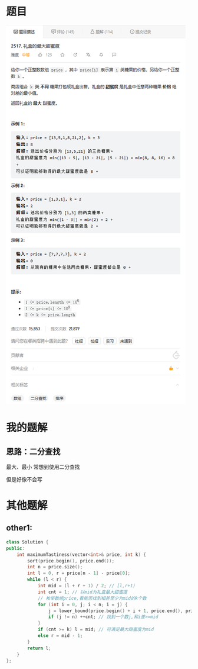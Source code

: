 # 题目

![image-20230601224713423](image/image-20230601224713423.png)

# 我的题解

## 思路：二分查找 

最大、最小 常想到使用二分查找

但是好像不会写







# 其他题解

## other1:

```cpp
class Solution {
public:
    int maximumTastiness(vector<int>& price, int k) {
        sort(price.begin(), price.end());
        int n = price.size();
        int l = 0, r = price[n - 1] - price[0];
        while (l < r) {
            int mid = (l + r + 1) / 2; // [l,r+1)
            int cnt = 1; // 以mid为礼盒最大甜蜜度
            // 枚举数组price,看能否找到相差至少为mid的k个数
            for (int i = 0, j; i < n; i = j) {
                j = lower_bound(price.begin() + i + 1, price.end(), price[i] + mid) - price.begin();
                if (j != n) ++cnt; // 找到一个数j,和i差>=mid
            }
            if (cnt >= k) l = mid; // 可满足最大甜蜜度为mid
            else r = mid - 1;
        }
        return l;
    }
};
```


